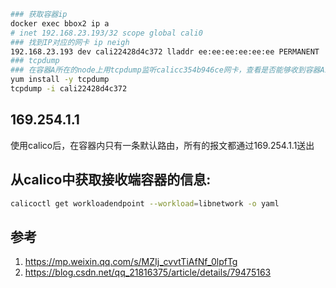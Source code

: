 


```sh
### 获取容器ip
docker exec bbox2 ip a
# inet 192.168.23.193/32 scope global cali0
### 找到IP对应的网卡 ip neigh
192.168.23.193 dev cali22428d4c372 lladdr ee:ee:ee:ee:ee:ee PERMANENT
### tcpdump
### 在容器A所在的node上用tcpdump监听calicc354b946ce网卡，查看是否能够收到容器A发出的报文
yum install -y tcpdump
tcpdump -i cali22428d4c372
```

## 169.254.1.1

使用calico后，在容器内只有一条默认路由，所有的报文都通过169.254.1.1送出

## 从calico中获取接收端容器的信息:

```sh
calicoctl get workloadendpoint --workload=libnetwork -o yaml
```

## 参考
1. https://mp.weixin.qq.com/s/MZIj_cvvtTiAfNf_0lpfTg
2. https://blog.csdn.net/qq_21816375/article/details/79475163